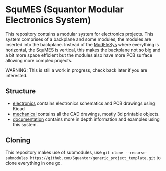 # SquMES (Squantor Modular Electronics System)
This repository contains a modular system for electronics projects. 
This system comprises of a backplane and some modules, the modules are inserted into the backplane. Instead of the [ModEleSys](https://github.com/Squantor/ModEleSys) where everything is horizontal, the SquMES is vertical, this makes the backplane not so big and a bit more space efficient but the modules also have more PCB surface allowing more complex projects.

WARNING: This is still a work in progress, check back later if you are interested.

## Structure
* [electronics](electronics/README.md) contains electronics schematics and PCB drawings using Kicad
* [mechanical](mechanical/README.md) contains all the CAD drawings, mostly 3d printable objects.
* [documentation](documentation/README.md) contains more in depth information and examples using this system.
## Cloning
This repository makes use of submodules, use ```git clone --recurse-submodules https://github.com/Squantor/generic_project_template.git``` to clone everything in one go.

